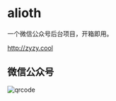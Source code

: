 # alioth

一个微信公众号后台项目，开箱即用。

<http://zyzy.cool>

## 微信公众号

![qrcode](https://github.com/mrshengzyzy/alioth/tree/master/src/main/resources/static/img/qrcode.jpg)


